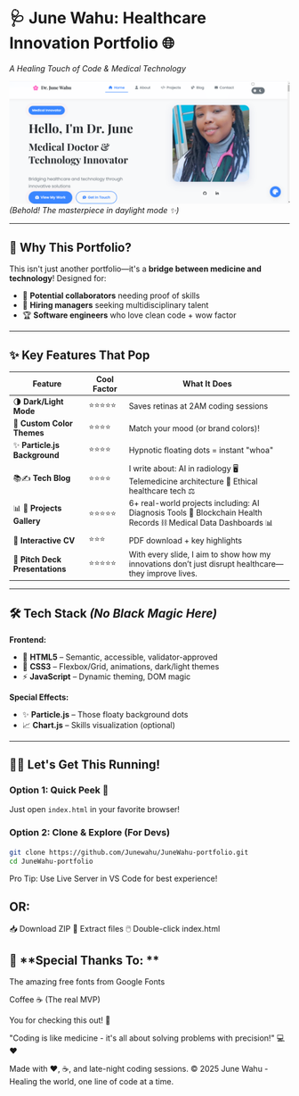 # 🩺 June Wahu: Healthcare Innovation Portfolio 🌐  
*A Healing Touch of Code & Medical Technology*  

![Portfolio Screenshot](./assets/images/screenshot.png)  
*(Behold! The masterpiece in daylight mode ✨)*  

---

## 🚀 **Why This Portfolio?**  
This isn't just another portfolio—it's a **bridge between medicine and technology**! Designed for:  
- 🤝 **Potential collaborators** needing proof of skills  
- 🎯 **Hiring managers** seeking multidisciplinary talent  
- 🏆 **Software engineers** who love clean code + wow factor  

---

## ✨ **Key Features That Pop**  

| Feature          | Cool Factor | What It Does |  
|------------------|-------------|--------------|  
| 🌗 **Dark/Light Mode** | ⭐⭐⭐⭐⭐ | Saves retinas at 2AM coding sessions |  
| 🎨 **Custom Color Themes** | ⭐⭐⭐⭐ | Match your mood (or brand colors)! |  
| ✨ **Particle.js Background** | ⭐⭐⭐⭐ | Hypnotic floating dots = instant "whoa" |  
| 📚✍️  **Tech Blog** | ⭐⭐⭐⭐ | I write about: AI in radiology 🖥️  Telemedicine architecture 📡 Ethical healthcare tech ⚖️ |  
| 📊 📂  **Projects Gallery** | ⭐⭐⭐⭐⭐ | 6+ real-world projects including: AI Diagnosis Tools 🤖  Blockchain Health Records ⛓️  Medical Data Dashboards 📊   |  
| 📝 **Interactive CV** | ⭐⭐⭐ | PDF download + key highlights |  
| 📝 **Pitch Deck Presentations** | ⭐⭐⭐⭐⭐ | With every slide, I aim to show how my innovations don’t just disrupt healthcare—they improve lives. | 

---

## 🛠 **Tech Stack** *(No Black Magic Here)*  

**Frontend:**  
- 📜 **HTML5** – Semantic, accessible, validator-approved  
- 🎨 **CSS3** – Flexbox/Grid, animations, dark/light themes  
- ⚡ **JavaScript** – Dynamic theming, DOM magic  

**Special Effects:**  
- ✨ **Particle.js** – Those floaty background dots  
- 📈 **Chart.js** – Skills visualization (optional)  

---

## 🏃‍♂️ **Let's Get This Running!**  

### Option 1: Quick Peek 👀  
Just open `index.html` in your favorite browser!  

### Option 2: Clone & Explore (For Devs)  
```bash
git clone https://github.com/Junewahu/JuneWahu-portfolio.git
cd JuneWahu-portfolio
```
Pro Tip: Use Live Server in VS Code for best experience!

## OR:
📥 Download ZIP
📂 Extract files
🖱️ Double-click index.html


## 🎉 **Special Thanks To: **  
The amazing free fonts from Google Fonts

Coffee ☕ (The real MVP)

You for checking this out! 🙌

"Coding is like medicine - it's all about solving problems with precision!" 💻❤️

Made with ❤️, ☕, and late-night coding sessions.
© 2025 June Wahu - Healing the world, one line of code at a time.